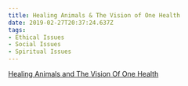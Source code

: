 ```yaml
---
title: Healing Animals & The Vision of One Health
date: 2019-02-27T20:37:24.637Z
tags:
- Ethical Issues
- Social Issues
- Spiritual Issues
---
```

[Healing Animals and The Vision Of One Health](/img/healing-animals.pdf)
